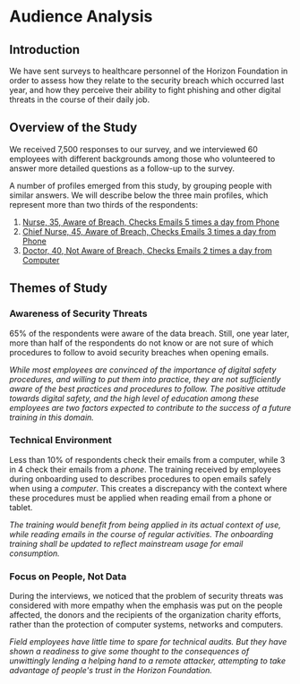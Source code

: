 # Audience Analysis

## Introduction

We have sent surveys to healthcare personnel of the Horizon Foundation
in order to assess how they relate to the security breach which occurred
last year, and how they perceive their ability to fight phishing and
other digital threats in the course of their daily job.

## Overview of the Study

We received 7,500 responses to our survey, and we interviewed 60 employees
with different backgrounds among those who volunteered to answer more detailed
questions as a follow-up to the survey.

A number of profiles emerged from this study, by grouping people with similar
answers. We will describe below the three main profiles, which represent more
than two thirds of the respondents:

1. [Nurse, 35, Aware of Breach, Checks Emails 5 times a day from Phone](310-nurse-persona.pdf)
2. [Chief Nurse, 45, Aware of Breach, Checks Emails 3 times a day from Phone](311-chief-nurse-persona.pdf)
3. [Doctor, 40, Not Aware of Breach, Checks Emails 2 times a day from Computer](312-doctor-persona.pdf)

## Themes of Study

### Awareness of Security Threats

65% of the respondents were aware of the data breach. Still, one year later,
more than half of the respondents do not know or are not sure of which
procedures to follow to avoid security breaches when opening emails.

*While most employees are convinced of the importance of digital safety
procedures, and willing to put them into practice, they are not sufficiently
aware of the best practices and procedures to follow. The positive attitude
towards digital safety, and the high level of education among these employees
are two factors expected to contribute to the success of a future training in
this domain.*

### Technical Environment

Less than 10% of respondents check their emails from a computer, while
3 in 4 check their emails from a *phone*. The training received by employees
during onboarding used to describes procedures to open emails safely when
using a *computer*. This creates a discrepancy with the context where these
procedures must be applied when reading email from a phone or tablet.

*The training would benefit from being applied in its actual context of use,
while reading emails in the course of regular activities. The onboarding
training shall be updated to reflect mainstream usage for email consumption.*

### Focus on People, Not Data

During the interviews, we noticed that the problem of security threats
was considered with more empathy when the emphasis was put on the people
affected, the donors and the recipients of the organization charity efforts,
rather than the protection of computer systems, networks and computers.

*Field employees have little time to spare for technical audits. But they
have shown a readiness to give some thought to the consequences of unwittingly
lending a helping hand to a remote attacker, attempting to take advantage
of people's trust in the Horizon Foundation.*
